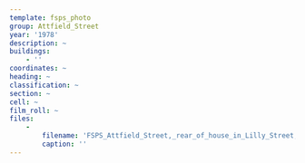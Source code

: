 ```yaml
---
template: fsps_photo
group: Attfield_Street
year: '1978'
description: ~
buildings:
    - ''
coordinates: ~
heading: ~
classification: ~
section: ~
cell: ~
film_roll: ~
files:
    -
        filename: 'FSPS_Attfield_Street,_rear_of_house_in_Lilly_Street,_17-11-N,_1978_(2).png'
        caption: ''
---
```

